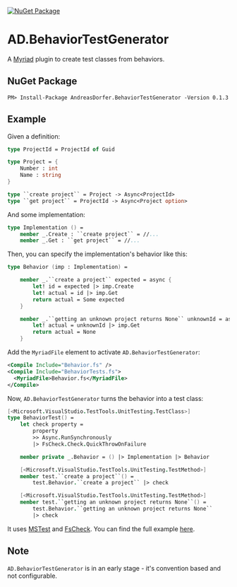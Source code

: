 [![NuGet Package](https://img.shields.io/nuget/v/AndreasDorfer.BehaviorTestGenerator.svg)](https://www.nuget.org/packages/AndreasDorfer.BehaviorTestGenerator/)
# AD.BehaviorTestGenerator
A [Myriad](https://github.com/MoiraeSoftware/myriad) plugin to create test classes from behaviors.
## NuGet Package
    PM> Install-Package AndreasDorfer.BehaviorTestGenerator -Version 0.1.3
## Example
Given a definition:
```fsharp
type ProjectId = ProjectId of Guid

type Project = {
    Number : int
    Name : string
}

type ``create project`` = Project -> Async<ProjectId>
type ``get project`` = ProjectId -> Async<Project option>
```
And some implementation:
```fsharp
type Implementation () =
    member _.Create : ``create project`` = //...
    member _.Get : ``get project`` = //...
```
Then, you can specify the implementation's behavior like this:
```fsharp
type Behavior (imp : Implementation) =

    member _.``create a project`` expected = async {
        let! id = expected |> imp.Create
        let! actual = id |> imp.Get
        return actual = Some expected
    }

    member _.``getting an unknown project returns None`` unknownId = async {
        let! actual = unknownId |> imp.Get
        return actual = None
    }
```
Add the `MyriadFile` element to activate `AD.BehaviorTestGenerator`:
```xml
<Compile Include="Behavior.fs" />
<Compile Include="BehaviorTests.fs">
  <MyriadFile>Behavior.fs</MyriadFile>
</Compile>
```
Now, `AD.BehaviorTestGenerator` turns the behavior into a test class:
```fsharp
[<Microsoft.VisualStudio.TestTools.UnitTesting.TestClass>]
type BehaviorTest() =
    let check property =
        property
        >> Async.RunSynchronously
        |> FsCheck.Check.QuickThrowOnFailure

    member private _.Behavior = () |> Implementation |> Behavior

    [<Microsoft.VisualStudio.TestTools.UnitTesting.TestMethod>]
    member test.``create a project``() =
        test.Behavior.``create a project`` |> check

    [<Microsoft.VisualStudio.TestTools.UnitTesting.TestMethod>]
    member test.``getting an unknown project returns None``() =
        test.Behavior.``getting an unknown project returns None``
        |> check
```
It uses [MSTest](https://github.com/microsoft/testfx) and [FsCheck](https://fscheck.github.io/FsCheck/). You can find the full example [here](https://github.com/Andreas-Dorfer/behavior-test-generator/tree/main/Example).
## Note
`AD.BehaviorTestGenerator` is in an early stage - it's convention based and not configurable.
